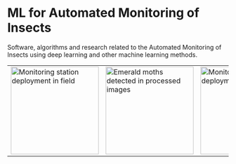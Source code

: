 # ML for Automated Monitoring of Insects
Software, algorithms and research related to the Automated Monitoring of Insects using deep learning and other machine learning methods.

<table>
<tr>
  <td>
<img width="200px" alt="Monitoring station deployment in field" src="https://user-images.githubusercontent.com/158175/212795444-3f638f4b-78f9-4f94-adf0-f2269427b441.png">
</td>
<td>
  <img width="200px" alt="Emerald moths detected in processed images" src="https://user-images.githubusercontent.com/158175/212794681-45a51172-1431-4475-87a8-9468032d6f7d.png">
</td>
  <td>
<img width="200px" alt="Monitoring station deployment in field" src="https://github.com/RolnickLab/ami-ml/assets/158175/1e6f9a7e-9744-43f6-be85-f53e9b684d27">
</td>
  <td>
<img width="200px" alt="Monitoring station deployment in field" src="https://github.com/RolnickLab/ami-ml/assets/158175/42db2783-5ccd-4de5-9f27-1f18b2b7f544">
</td>
</tr>
</table>
